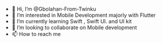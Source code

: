 - 👋 Hi, I’m @Gbolahan-From-Twinku
- 👀 I’m interested in Mobile Development majorly with Flutter
- 🌱 I’m currently learning  Swift , Swift UI. and UI kit
- 💞️ I’m looking to collaborate on Mobile development 
- 📫 How to reach me 

<!---
Gbolahan-From-Twinku/Gbolahan-From-Twinku is a ✨ special ✨ repository because its `README.md` (this file) appears on your GitHub profile.
You can click the Preview link to take a look at your changes.
--->
